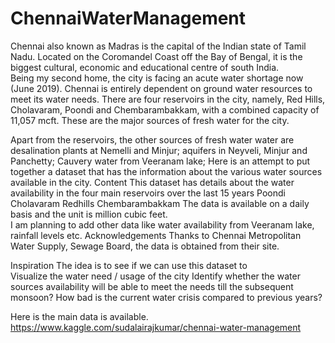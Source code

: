 # ChennaiWaterManagement
Chennai also known as Madras is the capital of the Indian state of Tamil Nadu. Located on the Coromandel Coast off the Bay of Bengal, it is the biggest cultural, economic and educational centre of south India.  
Being my second home, the city is facing an acute water shortage now (June 2019). Chennai is entirely dependent on ground water resources to meet its water needs. There are four reservoirs in the city, namely, Red Hills, Cholavaram, Poondi and Chembarambakkam, with a combined capacity of 11,057 mcft. 
These are the major sources of fresh water for the city.  

Apart from the reservoirs, the other sources of fresh water water are desalination plants at Nemelli and Minjur; aquifers in Neyveli, Minjur and Panchetty; Cauvery water from Veeranam lake;  Here is an attempt to put together a dataset that has the information about the various water sources available in the city.  Content This dataset has details about the water availability in the four main reservoirs over the last 15 years  Poondi Cholavaram Redhills Chembarambakkam The data is available on a daily basis and the unit is million cubic feet.  
I am planning to add other data like water availability from Veeranam lake, rainfall levels etc.  Acknowledgements Thanks to Chennai Metropolitan Water Supply, Sewage Board, the data is obtained from their site.  

Inspiration The idea is to see if we can use this dataset to  
    Visualize the water need / usage of the city 
    Identify whether the water sources availability will be able to meet the needs till the subsequent monsoon? 
    How bad is the current water crisis compared to previous years?


Here is the main data is available. https://www.kaggle.com/sudalairajkumar/chennai-water-management
